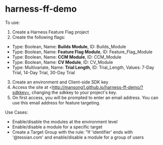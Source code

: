 # harness-ff-demo

To use:

1) Create a Harness Feature Flag project
2) Create the following flags:

- Type: Boolean, Name: **Builds Module**, ID: Builds_Module
- Type: Boolean, Name: **Feature Flag Module**, ID: Feature_Flag_Module
- Type: Boolean, Name: **CCM Module**, ID: CCM_Module
- Type: Boolean, Name: **CV Module**, ID: CV_Module
- Type: Multivariate, Name: **Trial Length**, ID: Trial_Length, Values: 7-Day Trial, 14-Day Trial, 30-Day Trial

3) Create an environment and Client-side SDK key
4) Access the site at <http://mansong1.github.io/harness-ff-demo/?sdkkey=<SDK-KEY>, changing the sdkkey to your project's key.
5) On first access, you will be prompted to enter an email address. You can use this email address for feature targeting.

Use Cases:

- Enable/disable the modules at the environment level
- Enable/disable a module for a specific target
- Create a Target Group with the rule: "If 'identifier' ends with '@tessian.com' and enable/disable a module for a group of users

